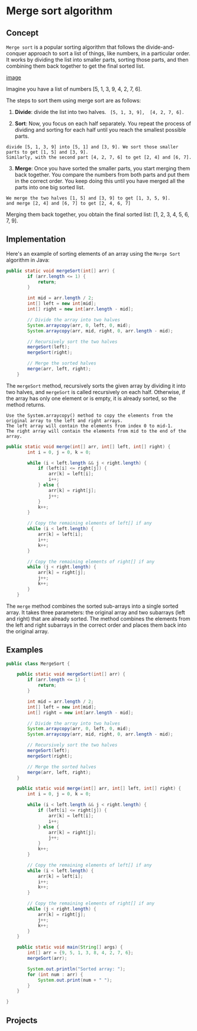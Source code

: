 # Merge sort algorithm 

## Concept
`Merge sort` is a popular sorting algorithm that follows the divide-and-conquer approach to sort a list of things, like numbers, in a particular order. It works by dividing the list into smaller parts, sorting those parts, and then combining them back together to get the final sorted list. 

[image]()

Imagine you have a list of numbers [5, 1, 3, 9, 4, 2, 7, 6].

The steps  to sort them using merge sort are as follows:


1. **Divide**:  divide the list into two halves.
```  [5, 1, 3, 9],  [4, 2, 7, 6]. ```

2. **Sort**: Now, you focus on each half separately. You repeat the process of dividing and sorting for each half until you reach the smallest possible parts. 
```
divide [5, 1, 3, 9] into [5, 1] and [3, 9]. We sort those smaller parts to get [1, 5] and [3, 9].
Similarly, with the second part [4, 2, 7, 6] to get [2, 4] and [6, 7].
```



3. **Merge**: Once you have sorted the smaller parts, you start merging them back together. You compare the numbers from both parts and put them in the correct order. You keep doing this until you have merged all the parts into one big sorted list.


```
We merge the two halves [1, 5] and [3, 9] to get [1, 3, 5, 9]. 
and merge [2, 4] and [6, 7] to get [2, 4, 6, 7]
```
Merging them back together, you obtain the final sorted list: [1, 2, 3, 4, 5, 6, 7, 9].

## Implementation

Here's an example of sorting elements of an array using the `Merge Sort` algorithm  in Java:

```java
public static void mergeSort(int[] arr) {
        if (arr.length <= 1) {
            return;
        }

        int mid = arr.length / 2;
        int[] left = new int[mid];
        int[] right = new int[arr.length - mid];

        // Divide the array into two halves
        System.arraycopy(arr, 0, left, 0, mid);
        System.arraycopy(arr, mid, right, 0, arr.length - mid);

        // Recursively sort the two halves
        mergeSort(left);
        mergeSort(right);

        // Merge the sorted halves
        merge(arr, left, right);
    }
```
The `mergeSort` method, recursively sorts the given array by dividing it into two halves, and `mergeSort` is called recursively on each half. Otherwise, if the array has only one element or is empty, it is already sorted, so the method returns.

```
Use the System.arraycopy() method to copy the elements from the original array to the left and right arrays. 
The left array will contain the elements from index 0 to mid-1.
The right array will contain the elements from mid to the end of the array.
```

```java
public static void merge(int[] arr, int[] left, int[] right) {
        int i = 0, j = 0, k = 0;

        while (i < left.length && j < right.length) {
            if (left[i] <= right[j]) {
                arr[k] = left[i];
                i++;
            } else {
                arr[k] = right[j];
                j++;
            }
            k++;
        }

        // Copy the remaining elements of left[] if any
        while (i < left.length) {
            arr[k] = left[i];
            i++;
            k++;
        }

        // Copy the remaining elements of right[] if any
        while (j < right.length) {
            arr[k] = right[j];
            j++;
            k++;
        }
    }
```
The `merge` method combines the sorted sub-arrays into a single sorted array. It takes three parameters: the original array and two subarrays (left and right) that are already sorted.
The method combines the elements from the left and right subarrays in the correct order and places them back into the original array.


## Examples
```java
public class MergeSort {

    public static void mergeSort(int[] arr) {
        if (arr.length <= 1) {
            return;
        }

        int mid = arr.length / 2;
        int[] left = new int[mid];
        int[] right = new int[arr.length - mid];

        // Divide the array into two halves
        System.arraycopy(arr, 0, left, 0, mid);
        System.arraycopy(arr, mid, right, 0, arr.length - mid);

        // Recursively sort the two halves
        mergeSort(left);
        mergeSort(right);

        // Merge the sorted halves
        merge(arr, left, right);
    }

    public static void merge(int[] arr, int[] left, int[] right) {
        int i = 0, j = 0, k = 0;

        while (i < left.length && j < right.length) {
            if (left[i] <= right[j]) {
                arr[k] = left[i];
                i++;
            } else {
                arr[k] = right[j];
                j++;
            }
            k++;
        }

        // Copy the remaining elements of left[] if any
        while (i < left.length) {
            arr[k] = left[i];
            i++;
            k++;
        }

        // Copy the remaining elements of right[] if any
        while (j < right.length) {
            arr[k] = right[j];
            j++;
            k++;
        }
    }

    public static void main(String[] args) {
        int[] arr = {9, 5, 1, 3, 8, 4, 2, 7, 6};
        mergeSort(arr);

        System.out.println("Sorted array: ");
        for (int num : arr) {
            System.out.print(num + " ");
        }
    }

}
```


## Projects
